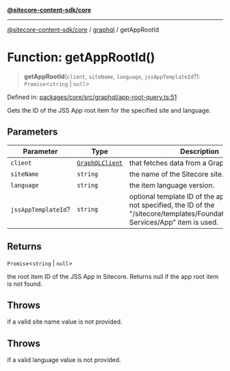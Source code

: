 [**@sitecore-content-sdk/core**](../../README.md)

***

[@sitecore-content-sdk/core](../../README.md) / [graphql](../README.md) / getAppRootId

# Function: getAppRootId()

> **getAppRootId**(`client`, `siteName`, `language`, `jssAppTemplateId`?): `Promise`\<`string` \| `null`\>

Defined in: [packages/core/src/graphql/app-root-query.ts:51](https://github.com/Sitecore/xmc-jss-dev/blob/d7b466243452103e100673b5863a2d80ef6e68eb/packages/core/src/graphql/app-root-query.ts#L51)

Gets the ID of the JSS App root item for the specified site and language.

## Parameters

| Parameter | Type | Description |
| ------ | ------ | ------ |
| `client` | [`GraphQLClient`](../../index/interfaces/GraphQLClient.md) | that fetches data from a GraphQL endpoint. |
| `siteName` | `string` | the name of the Sitecore site. |
| `language` | `string` | the item language version. |
| `jssAppTemplateId`? | `string` | optional template ID of the app root item. If not specified, the ID of the "/sitecore/templates/Foundation/JavaScript Services/App" item is used. |

## Returns

`Promise`\<`string` \| `null`\>

the root item ID of the JSS App in Sitecore. Returns null if the app root item is not found.

## Throws

if a valid site name value is not provided.

## Throws

if a valid language value is not provided.

